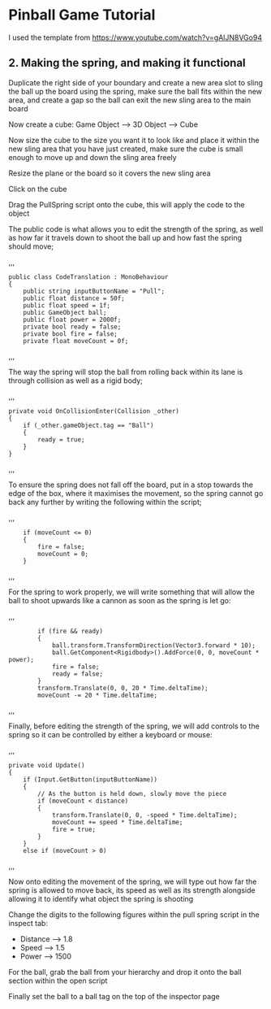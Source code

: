 # Pinball Game Tutorial

I used the template from https://www.youtube.com/watch?v=gAlJN8VGo94

## 2. Making the spring, and making it functional

Duplicate the right side of your boundary and create a new area slot to sling the ball up the board using the spring, make sure the ball fits within the new area, and create a gap so the ball can exit the new sling area to the main board

Now create a cube: Game Object --> 3D Object --> Cube

Now size the cube to the size you want it to look like and place it within the new sling area that you have just created, make sure the cube is small enough to move up and down the sling area freely

Resize the plane or the board so it covers the new sling area

Click on the cube

Drag the PullSpring script onto the cube, this will apply the code to the object

The public code is what allows you to edit the strength of the spring, as well as how far it travels down to shoot the ball up and how fast the spring should move;

,,,

    public class CodeTranslation : MonoBehaviour
    {
        public string inputButtonName = "Pull";
        public float distance = 50f;
        public float speed = 1f;
        public GameObject ball;
        public float power = 2000f;
        private bool ready = false;
        private bool fire = false;
        private float moveCount = 0f;
    
,,,

The way the spring will stop the ball from rolling back within its lane is through collision as well as a rigid body;

,,,

    private void OnCollisionEnter(Collision _other)
    {
        if (_other.gameObject.tag == "Ball")
        {
            ready = true;
        }
    }

,,,

To ensure the spring does not fall off the board, put in a stop towards the edge of the box, where it maximises the movement, so the spring cannot go back any further by writing the following within the script;

,,,

        if (moveCount <= 0)
        {
            fire = false;
            moveCount = 0;
        }

,,,

For the spring to work properly, we will write something that will allow the ball to shoot upwards like a cannon as soon as the spring is let go:

,,,

            if (fire && ready)
            {
                ball.transform.TransformDirection(Vector3.forward * 10);
                ball.GetComponent<Rigidbody>().AddForce(0, 0, moveCount * power);
                fire = false;
                ready = false;
            }
            transform.Translate(0, 0, 20 * Time.deltaTime);
            moveCount -= 20 * Time.deltaTime;

,,,

Finally, before editing the strength of the spring, we will add controls to the spring so it can be controlled by either a keyboard or mouse:

,,,

    private void Update()
    {
        if (Input.GetButton(inputButtonName))
        {
            // As the button is held down, slowly move the piece
            if (moveCount < distance)
            {
                transform.Translate(0, 0, -speed * Time.deltaTime);
                moveCount += speed * Time.deltaTime;
                fire = true;
            }
        }
        else if (moveCount > 0)

,,,

Now onto editing the movement of the spring, we will type out how far the spring is allowed to move back, its speed as well as its strength alongside allowing it to identify what object the spring is shooting

Change the digits to the following figures within the pull spring script in the inspect tab:
- Distance --> 1.8
- Speed --> 1.5
- Power --> 1500

For the ball, grab the ball from your hierarchy and drop it onto the ball section within the open script

Finally set the ball to a ball tag on the top of the inspector page

